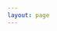 ```yaml
---
layout: page
---
```

<script setup>
import {
  VPTeamPage,
  VPTeamPageTitle,
  VPTeamMembers
} from 'vitepress/theme'

import { withBase } from 'vitepress'

const projects = [
  {
    avatar: withBase('/megaman.png'),
    name: 'Megaman',
    title: 'C++ & SDL',
    links: [
      { icon: 'github', link: 'https://github.com/SixArne/MegamanGravityMan' },
    ],
    goto: withBase('/Projects/Megaman')
  },
  {
    avatar: withBase('/city_scene.png'),
    name: 'City Scene',
    title: 'Maya',
    links: [
      { icon: 'github', link: 'https://sketchfab.com/3d-models/the-cursed-mountainside-b638e77721064f7da91574406c89aa51' },
    ],
    goto: withBase('/Projects/City-scene')
  },
  {
    avatar: withBase('/environments_update_4.png'),
    name: 'Environments',
    title: 'Blender & Unreal engine',
    links: [
      { icon: 'github', link: 'https://sketchfab.com/3d-models/the-cursed-mountainside-b638e77721064f7da91574406c89aa51' },
    ],
     goto: withBase('/Projects/Environments')
  },
  {
    avatar: withBase('/raytracer_icon.png'),
    name: 'Software raytracer',
    title: 'C++',
    links: [
      { icon: 'github', link: 'https://github.com/SixArne/Raytracer-Arne-Six-2GD-08E' },
    ],
    goto: withBase('/Projects/Software-raytracer')
  },
  {
    avatar: withBase('/rasterizer_end_thumbnail.png'),
    name: 'Software/DirectX rasterizer',
    title: 'C++, DirectX11 & Vulkan',
    links: [
      { icon: 'github', link: 'https://github.com/SixArne/Rasterizer-Arne-Six-2GD-08E' },
    ],
     goto: withBase('/Projects/Software-rasterizer')
  },
  {
    avatar: withBase('/VulkanRasterizer/vulkan_end.png'),
    name: 'Vulkan rasterizer',
    title: 'C++ & Vulkan',
    links: [
      { icon: 'github', link: 'https://github.com/SixArne/VulkanRenderer' },
    ],
     goto: withBase('/Projects/Vulkan-rasterizer')
  },

   {
    avatar: withBase('/chip8.png'),
    name: 'CHIP-8 emulator',
    title: 'SDL & C++',
    links: [
      { icon: 'github', link: 'https://github.com/SixArne/CHIP-8' },
    ],
     goto: withBase('/Projects/CHIP-8')
  },
]
</script>

<VPTeamPage>
  <VPTeamPageTitle>
    <template #title>
      Projects
    </template>
    <template #lead>
      In my 2 years of education I've had some notible projects
    </template>
  </VPTeamPageTitle>
  <CustomProjectCards
    size="medium"
    :projects="projects"
  />
</VPTeamPage>

